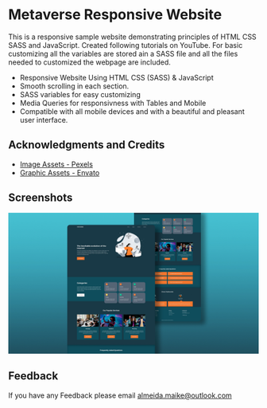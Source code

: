 # Metaverse Responsive Website

This is a responsive sample website demonstrating principles of HTML CSS SASS and 
JavaScript. Created following tutorials on YouTube. 
For basic customizing all the variables are stored ain a  SASS file and all the files needed to customized the webpage are included.

* Responsive Website Using HTML CSS (SASS) & JavaScript
* Smooth scrolling in each section.
* SASS variables for easy customizing
* Media Queries for responsivness with Tables and Mobile
* Compatible with all mobile devices and with a beautiful and pleasant user interface.

## Acknowledgments and Credits

 - [Image Assets - Pexels](https://www.pexels.com/)
 - [Graphic Assets - Envato](https://elements.envato.com/)

## Screenshots

![Website Screenshot](https://github.com/almeidamaike/metaverse-website/blob/master/preview.jpg)


## Feedback

If you have any Feedback please email almeida.maike@outlook.com

